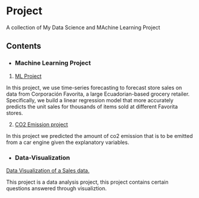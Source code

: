# Project
A collection of My Data Science and MAchine Learning Project

## Contents
* ### Machine Learning Project
1. [ML Project](https://github.com/Folu22/Data-Visualization/blob/main/ML%20PROJECT.ipynb)

In this project, we use time-series forecasting to forecast store sales on data from Corporación Favorita, a large Ecuadorian-based grocery retailer.
Specifically, we build a linear regression model that more accurately predicts the unit sales for thousands of items sold at different Favorita stores.

2. [CO2 Emission project](https://github.com/Folu22/Data-Visualization/blob/main/CO2%20emission%20-%20machine%20learning%20completed%20.ipynb)

In this project we predicted the amount of co2 emission that is to be emitted from a car engine given the explanatory variables.

* ### Data-Visualization
[Data Visualization of a Sales data.](https://github.com/Folu22/Data-Visualization/blob/main/sales-data-viz.ipynb)

This project is a data analysis project, this project contains certain questions answered through visualiztion.
